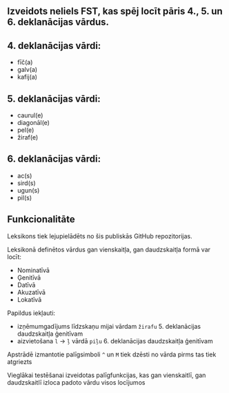 ## Izveidots neliels FST, kas spēj locīt pāris 4., 5. un 6. deklanācijas vārdus.

## 4\. deklanācijas vārdi:
- fīč(a)
- galv(a)
- kafij(a)

## 5\. deklanācijas vārdi:
- caurul(e)
- diagonāl(e)
- pel(e)
- žiraf(e)

## 6\. deklanācijas vārdi:
- ac(s)
- sird(s)
- ugun(s)
- pil(s)

## Funkcionalitāte
Leksikons tiek lejupielādēts no šis publiskās GitHub repozitorijas.

Leksikonā definētos vārdus gan vienskaitļa, gan daudzskaitļa formā var locīt:
- Nominatīvā
- Ģenitīvā
- Datīvā
- Akuzatīvā
- Lokatīvā

Papildus iekļauti:

- izņēmumgadījums līdzskaņu mijai vārdam `žirafu` 5\. deklanācijas daudzskaitļa ģenitīvam
- aizvietošana `l` -> `ļ` vārdā `piļu`  6\. deklanācijas daudzskaitļa ģenitīvam

Apstrādē izmantotie palīgsimboli `^` un `M` tiek dzēsti no vārda pirms tas tiek atgriezts

Vieglākai testēšanai izveidotas palīgfunkcijas, kas gan vienskaitlī, gan daudzskaitlī izloca padoto vārdu visos locījumos
